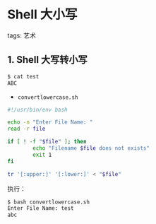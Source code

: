 #  Shell  大小写
tags: 艺术

##  1. Shell  大写转小写
```bash
$ cat test
ABC
```

 - `convertlowercase.sh`

```bash
#!/usr/bin/env bash

echo -n "Enter File Name: "
read -r file

if [ ! -f "$file" ]; then
        echo "Filename $file does not exists"
        exit 1
fi

tr '[:upper:]' '[:lower:]' < "$file" 
```
执行：

```bash
$ bash convertlowercase.sh
Enter File Name: test
abc
```
